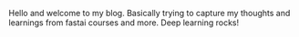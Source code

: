 Hello and welcome to my blog. Basically trying to capture my thoughts and learnings from fastai courses and more. Deep learning rocks!
